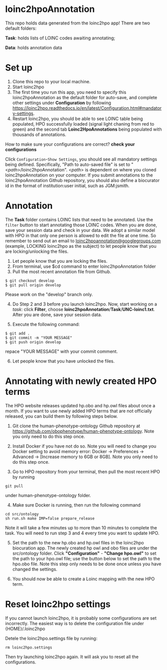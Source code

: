 # loinc2hpoAnnotation
This repo holds data generated from the loinc2hpo app! There are two default folders:

**Task**: holds lists of LOINC codes awaiting annotating;

**Data**: holds annotation data

# Set up
1. Clone this repo to your local machine.
2. Start loinc2hpo
3. The first time you run this app, you need to specify this loinc2hpoAnnotation as the default folder for auto-save, and complete other settings under **Configuration** by following https://loinc2hpo.readthedocs.io/en/latest/Configuration.html#mandatory-settings.
4. Restart loinc2hpo, you should be able to see LOINC table being populated, HPO successfully loaded (signal light chaning from red to green) and the second tab **Loinc2HpoAnnotations** being populated with thousands of annotations.

How to make sure your configurations are correct?
**check your configurations**

Click `Configuration`-`Show Settings`, you should see all mandatory settings being defined. Specifically, "Path to auto-saved file" is set to "<*path*>/loinc2hpoAnnotation". <*path*> is dependent on where you cloned loinc2hpoAnnotation on your computer. If you submit annotations to the loinc2hpoAnnotation Github repository, you should also define a biocurator id in the format of institution:user initial, such as JGM:jsmith.

# Annotation
The **Task** folder contains LOINC lists that need to be annotated. Use the `filter` button to start annotating those LOINC codes. When you are done, save your session data and check in your data. We adopt a similar model with HPO in that only one person is allowed to edit the file at one time. So remember to send out an email to loinc2hpoannotation@googlegroups.com (example, LOCKING loinc2hpo as the subject) to let people know that you are locking/unlocking the files.

1. Let people know that you are locking the files. 
2. From terminal, use $cd command to enter loinc2hpoAnnotation folder
3. Pull the most recent annotation file from Github. 
```
$ git checkout develop
$ git pull origin develop
```
   Please work on the "develop" branch only.

4. Do Step 2 and 3 before you launch loinc2hpo. Now, start working on a *task*: click **Filter**, choose **loinc2hpoAnnotation**/**Task**/**UNC-loinc1.txt**. After you are done, save your session data. 

5. Execute the following command:
```
$ git add .
$ git commit -m "YOUR MESSAGE"
$ git push origin develop
```
repace "YOUR MESSAGE" with your commit comment. 

6. Let people know that you have unlocked the files. 

# Annotating with newly created HPO terms
The HPO website releases updated hp.obo and hp.owl files about once a month. If you want to use newly added HPO terms that are not officially released, you can build them by following steps below.

1. Git clone the human-phenotype-ontology Github repository at https://github.com/obophenotype/human-phenotype-ontology. Note you only need to do this step once. 

2. Install Docker if you have not do so. Note you will need to change you Docker setting to avoid memory error: Docker -> Preferences -> Advanced -> [Increase memory to 6GB or 8GB]. Note you only need to do this step once.  

3. Go to HPO repository from your terminal, then pull the most recent HPO by running
```
git pull
```
under human-phenotype-ontology folder.

4. Make sure Docker is running, then run the following command
```
cd src/ontology
sh run.sh make IMP=false prepare_release
```
Note it will take a few minutes up to more than 10 minutes to complete the task. You will need to run step 3 and 4 every time you want to update HPO. 

5. Set the path to the new hp.obo and hp.owl files in the loinc2hpo biocuration app. The newly created hp owl and obo files are under the src/ontology folder. Click **"Configuration"** - **"Change hpo.owl"** to set the path to your hpo.owl file; use the button below to set the path to the hpo.obo file. Note this step only needs to be done once unless you have changed the settings.

6. You should now be able to create a Loinc mapping with the new HPO term.

# Reset loinc2hpo settings
If you cannot launch loinc2hpo, it is probably some configurations are set incorrectly. The easiest way is to delete the configuration file under
{HOME}/.loinc2hpo

Detele the loinc2hpo.settings file by running:
```
rm loinc2hpo.settings
```
Then try launching loinc2hpo again. It will ask you to reset all the configurations. 
